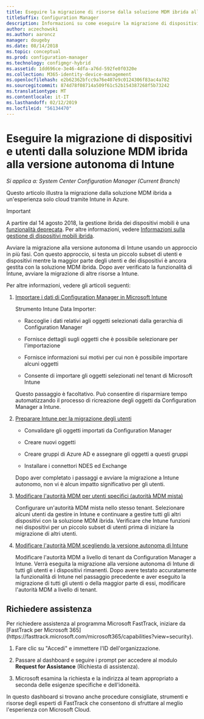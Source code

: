 ```yaml
---
title: Eseguire la migrazione di risorse dalla soluzione MDM ibrida alla versione autonoma di Intune
titleSuffix: Configuration Manager
description: Informazioni su come eseguire la migrazione di dispositivi e utenti dalla soluzione MDM ibrida a Intune in Azure.
author: aczechowski
ms.author: aaroncz
manager: dougeby
ms.date: 08/14/2018
ms.topic: conceptual
ms.prod: configuration-manager
ms.technology: configmgr-hybrid
ms.assetid: 1dd696ce-3e46-4dfa-a76d-592fe0f0320e
ms.collection: M365-identity-device-management
ms.openlocfilehash: e2b62362bfcc9a76e407e9c0124306f83ac4a782
ms.sourcegitcommit: 874d78f08714a509f61c52b154387268f5b73242
ms.translationtype: MT
ms.contentlocale: it-IT
ms.lasthandoff: 02/12/2019
ms.locfileid: "56134470"
---
```

# <a name="migrate-hybrid-mdm-users-and-devices-to-intune-standalone"></a>Eseguire la migrazione di dispositivi e utenti dalla soluzione MDM ibrida alla versione autonoma di Intune

*Si applica a: System Center Configuration Manager (Current Branch)*    

Questo articolo illustra la migrazione dalla soluzione MDM ibrida a un'esperienza solo cloud tramite Intune in Azure. 

> [!Important]  
> A partire dal 14 agosto 2018, la gestione ibrida dei dispositivi mobili è una [funzionalità deprecata](/sccm/core/plan-design/changes/deprecated/removed-and-deprecated-cmfeatures). Per altre informazioni, vedere [Informazioni sulla gestione di dispositivi mobili ibrida](/sccm/mdm/understand/hybrid-mobile-device-management).<!--Intune feature 2683117-->  


Avviare la migrazione alla versione autonoma di Intune usando un approccio in più fasi. Con questo approccio, si testa un piccolo subset di utenti e dispositivi mentre la maggior parte degli utenti e dei dispositivi è ancora gestita con la soluzione MDM ibrida. Dopo aver verificato la funzionalità di Intune, avviare la migrazione di altre risorse a Intune.    

Per altre informazioni, vedere gli articoli seguenti:    
  
1.  [Importare i dati di Configuration Manager in Microsoft Intune](migrate-import-data.md)   

    Strumento Intune Data Importer:  

    - Raccoglie i dati relativi agli oggetti selezionati dalla gerarchia di Configuration Manager  

    - Fornisce dettagli sugli oggetti che è possibile selezionare per l'importazione   

    - Fornisce informazioni sui motivi per cui non è possibile importare alcuni oggetti  

    - Consente di importare gli oggetti selezionati nel tenant di Microsoft Intune  

    Questo passaggio è facoltativo. Può consentire di risparmiare tempo automatizzando il processo di ricreazione degli oggetti da Configuration Manager a Intune.  

2.  [Preparare Intune per la migrazione degli utenti](migrate-prepare-intune.md)    

    - Convalidare gli oggetti importati da Configuration Manager  

    - Creare nuovi oggetti  

    - Creare gruppi di Azure AD e assegnare gli oggetti a questi gruppi  

    - Installare i connettori NDES ed Exchange  

    Dopo aver completato i passaggi e avviare la migrazione a Intune autonomo, non vi è alcun impatto significativo per gli utenti.   

3.  [Modificare l'autorità MDM per utenti specifici (autorità MDM mista)](migrate-mixed-authority.md)    

    Configurare un'autorità MDM mista nello stesso tenant. Selezionare alcuni utenti da gestire in Intune e continuare a gestire tutti gli altri dispositivi con la soluzione MDM ibrida. Verificare che Intune funzioni nei dispositivi per un piccolo subset di utenti prima di iniziare la migrazione di altri utenti.   

4.  [Modificare l'autorità MDM scegliendo la versione autonoma di Intune](change-mdm-authority.md)     

    Modificare l'autorità MDM a livello di tenant da Configuration Manager a Intune. Verrà eseguita la migrazione alla versione autonoma di Intune di tutti gli utenti e i dispositivi rimanenti. Dopo avere testato accuratamente la funzionalità di Intune nel passaggio precedente e aver eseguito la migrazione di tutti gli utenti o della maggior parte di essi, modificare l'autorità MDM a livello di tenant.



## <a name="request-assistance"></a>Richiedere assistenza
<!--Intune bug 2339232--> Per richiedere assistenza al programma Microsoft FastTrack, iniziare da [FastTrack per Microsoft 365](https://fasttrack.microsoft.com/microsoft365/capabilities?view=security).

1. Fare clic su "Accedi" e immettere l'ID dell'organizzazione.  

2. Passare al dashboard e seguire i prompt per accedere al modulo **Request for Assistance** (Richiesta di assistenza).    

3. Microsoft esamina la richiesta e la indirizza al team appropriato a seconda delle esigenze specifiche e dell'idoneità.  

In questo dashboard si trovano anche procedure consigliate, strumenti e risorse degli esperti di FastTrack che consentono di sfruttare al meglio l'esperienza con Microsoft Cloud.

